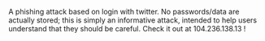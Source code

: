 A phishing attack based on login with twitter. No passwords/data are actually stored; this is simply an informative attack, intended to help users understand that they should be careful.
Check it out at 104.236.138.13 !
